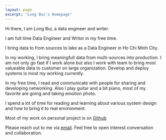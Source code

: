 ```yaml
---
layout: page
excerpt: "Long Bui's Homepage"
---
```


Hi there, I am Long Bui, a data engineer and writer.

I am full time Data Engineer and Writor in my free time.

I bring data to from sources to lake as a Data Engineer in Ho Chi Minh City.

In my working, I bring meaningfull data from multi-sources into production. I am not only go fast if I work alone but also I work with team to bring most valueable data to customer on large organization. Develop and deploy systems is most my working currently.

In my free time, I read and communicate with people for sharing and developing networking. Also I play guitar and a bit piano, most of my favorite are going and taking emotion photo.

I spend a lot of time for reading and learning about various system design and how to bring it to real environment.

Most of my work on personal project is on [Github](https://github.com/longbuivan)

Please reach out to me via [email](mailto:longbuivan95@gmail.com). Feel free to open interest conversation and collaboration.
